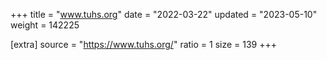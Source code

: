 +++
title = "www.tuhs.org"
date = "2022-03-22"
updated = "2023-05-10"
weight = 142225

[extra]
source = "https://www.tuhs.org/"
ratio = 1
size = 139
+++
